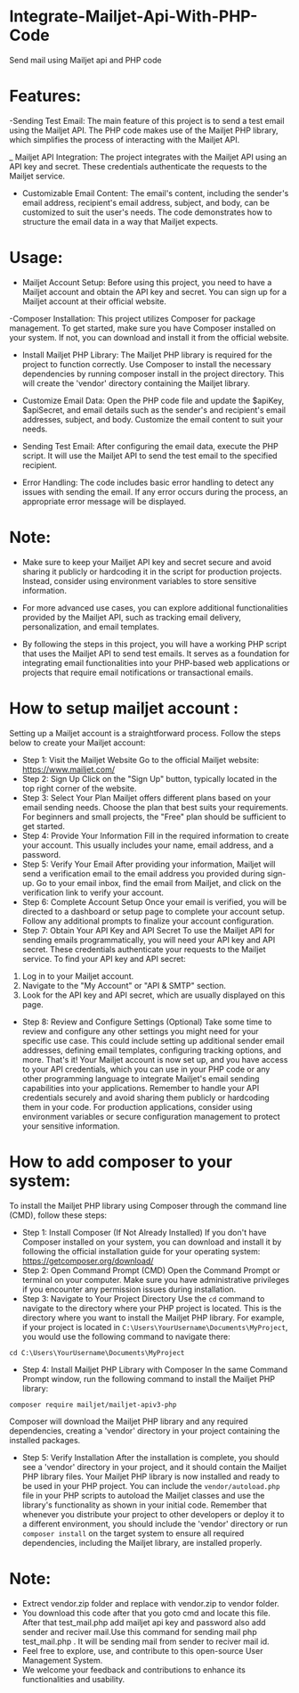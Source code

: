# Integrate-Mailjet-Api-With-PHP-Code
Send mail using Mailjet api and PHP code

# Features:
-Sending Test Email: The main feature of this project is to send a test email using the Mailjet API. The PHP code makes use of the Mailjet PHP library, which simplifies the process of interacting with the Mailjet API.

_ Mailjet API Integration: The project integrates with the Mailjet API using an API key and secret. These credentials authenticate the requests to the Mailjet service.

- Customizable Email Content: The email's content, including the sender's email address, recipient's email address, subject, and body, can be customized to suit the user's needs. The code demonstrates how to structure the email data in a way that Mailjet expects.

# Usage:
- Mailjet Account Setup: Before using this project, you need to have a Mailjet account and obtain the API key and secret. You can sign up for a Mailjet account at their official website.

-Composer Installation:  This project utilizes Composer for package management. To get started, make sure you have Composer installed on your system. If not, you can download and install it from the official website.

- Install Mailjet PHP Library: The Mailjet PHP library is required for the project to function correctly. Use Composer to install the necessary dependencies by running composer install in the project directory. This will create the 'vendor' directory containing the Mailjet library.

- Customize Email Data: Open the PHP code file and update the $apiKey, $apiSecret, and email details such as the sender's and recipient's email addresses, subject, and body. Customize the email content to suit your needs.

- Sending Test Email: After configuring the email data, execute the PHP script. It will use the Mailjet API to send the test email to the specified recipient.

- Error Handling: The code includes basic error handling to detect any issues with sending the email. If any error occurs during the process, an appropriate error message will be displayed.

# Note:
- Make sure to keep your Mailjet API key and secret secure and avoid sharing it publicly or hardcoding it in the script for production projects. Instead, consider using environment variables to store sensitive information. 

- For more advanced use cases, you can explore additional functionalities provided by the Mailjet API, such as tracking email delivery, personalization, and email templates.

- By following the steps in this project, you will have a working PHP script that uses the Mailjet API to send test emails. It serves as a foundation for integrating email functionalities into your PHP-based web applications or projects that require email notifications or transactional emails.

# How to setup mailjet account :
Setting up a Mailjet account is a straightforward process. Follow the steps below to create your Mailjet account:

- Step 1: Visit the Mailjet Website
Go to the official Mailjet website: https://www.mailjet.com/
- Step 2: Sign Up
Click on the "Sign Up" button, typically located in the top right corner of the website.
- Step 3: Select Your Plan
Mailjet offers different plans based on your email sending needs. Choose the plan that best suits your requirements. For beginners and small projects, the "Free" plan should be sufficient to get started.
- Step 4: Provide Your Information
Fill in the required information to create your account. This usually includes your name, email address, and a password.
- Step 5: Verify Your Email
After providing your information, Mailjet will send a verification email to the email address you provided during sign-up. Go to your email inbox, find the email from Mailjet, and click on the verification link to verify your account.
- Step 6: Complete Account Setup
Once your email is verified, you will be directed to a dashboard or setup page to complete your account setup. Follow any additional prompts to finalize your account configuration.
- Step 7: Obtain Your API Key and API Secret
To use the Mailjet API for sending emails programmatically, you will need your API key and API secret. These credentials authenticate your requests to the Mailjet service.
To find your API key and API secret:
1. Log in to your Mailjet account.
2. Navigate to the "My Account" or "API & SMTP" section.
3. Look for the API key and API secret, which are usually displayed on this page.
- Step 8: Review and Configure Settings (Optional)
Take some time to review and configure any other settings you might need for your specific use case. This could include setting up additional sender email addresses, defining email templates, configuring tracking options, and more.
That's it! Your Mailjet account is now set up, and you have access to your API credentials, which you can use in your PHP code or any other programming language to integrate Mailjet's email sending capabilities into your applications.
Remember to handle your API credentials securely and avoid sharing them publicly or hardcoding them in your code. For production applications, consider using environment variables or secure configuration management to protect your sensitive information.

# How to add composer to your system:
To install the Mailjet PHP library using Composer through the command line (CMD), follow these steps:
- Step 1: Install Composer (If Not Already Installed)
If you don't have Composer installed on your system, you can download and install it by following the official installation guide for your operating system:
https://getcomposer.org/download/
- Step 2: Open Command Prompt (CMD)
Open the Command Prompt or terminal on your computer. Make sure you have administrative privileges if you encounter any permission issues during installation.
- Step 3: Navigate to Your Project Directory
Use the `cd` command to navigate to the directory where your PHP project is located. This is the directory where you want to install the Mailjet PHP library.
For example, if your project is located in `C:\Users\YourUsername\Documents\MyProject`, you would use the following command to navigate there:

```
cd C:\Users\YourUsername\Documents\MyProject
```
- Step 4: Install Mailjet PHP Library with Composer
In the same Command Prompt window, run the following command to install the Mailjet
PHP library:
```
composer require mailjet/mailjet-apiv3-php
```

Composer will download the Mailjet PHP library and any required dependencies, creating a 'vendor' directory in your project containing the installed packages.

- Step 5: Verify Installation
After the installation is complete, you should see a 'vendor' directory in your project, and it should contain the Mailjet PHP library files. Your Mailjet PHP library is now installed and ready to be used in your PHP project. You can include the `vendor/autoload.php` file in your PHP scripts to autoload the Mailjet
classes and use the library's functionality as shown in your initial code. Remember that whenever you distribute your project to other developers or deploy it to a
different environment, you should include the 'vendor' directory or run `composer install` on the target system to ensure all required dependencies, including the Mailjet library, are installed properly.

# Note: 
- Extrect vendor.zip folder and replace with vendor.zip to vendor folder.
- You download this code after that you goto cmd and locate this file. After that test_mail.php add mailjet api key and password also add sender and reciver mail.Use this command for sending mail php test_mail.php . It will be sending mail from sender to reciver mail id. 
- Feel free to explore, use, and contribute to this open-source User Management System.
- We welcome your feedback and contributions to enhance its functionalities and usability.

